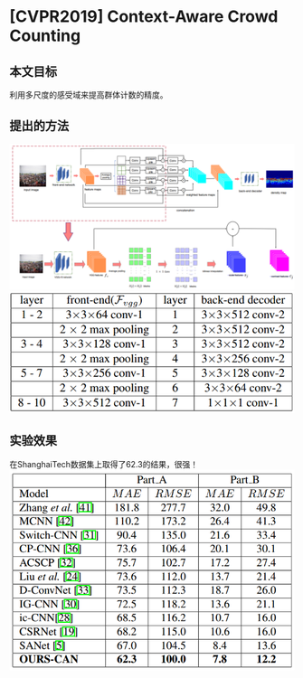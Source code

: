 # [CVPR2019] Context-Aware Crowd Counting

## 本文目标
利用多尺度的感受域来提高群体计数的精度。

## 提出的方法
![network](./network.png)
![structure](./structure.png)

## 实验效果
在ShanghaiTech数据集上取得了62.3的结果，很强！
![result](./result.png)